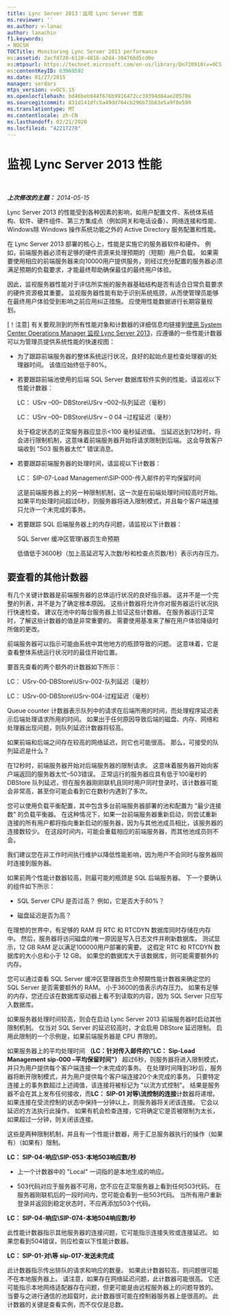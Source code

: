 ```yaml
---
title: Lync Server 2013：监视 Lync Server 性能
ms.reviewer: ''
ms.author: v-lanac
author: lanachin
f1.keywords:
- NOCSH
TOCTitle: Monitoring Lync Server 2013 performance
ms:assetid: 2acfd720-6120-4816-a2d4-30476bd5cd0e
ms:mtpsurl: https://technet.microsoft.com/en-us/library/Dn720910(v=OCS.15)
ms:contentKeyID: 63969592
ms.date: 01/27/2015
manager: serdars
mtps_version: v=OCS.15
ms.openlocfilehash: bd46beb944f676b9916472cc39394d84ae205786
ms.sourcegitcommit: 831d141dfc5a49dd764cb296b73b63e5a9f8e599
ms.translationtype: MT
ms.contentlocale: zh-CN
ms.lasthandoff: 02/21/2020
ms.locfileid: "42217278"
---
```

<div data-xmlns="http://www.w3.org/1999/xhtml">

<div class="topic" data-xmlns="http://www.w3.org/1999/xhtml" data-msxsl="urn:schemas-microsoft-com:xslt" data-cs="https://msdn.microsoft.com/">

<div data-asp="https://msdn2.microsoft.com/asp">

# <a name="monitoring-lync-server-2013-performance"></a>监视 Lync Server 2013 性能

</div>

<div id="mainSection">

<div id="mainBody">

<span> </span>

_**上次修改的主题：** 2014-05-15_

Lync Server 2013 的性能受到各种因素的影响，如用户配置文件、系统体系结构、软件、硬件组件、第三方集成点（例如网关和电话设备）、网络连接和性能、Windows除 Windows 操作系统功能之外的 Active Directory 服务配置和性能。

在 Lync Server 2013 部署的核心上，性能是实施它的服务器软件和硬件。 例如，前端服务器必须有足够的硬件资源来处理预期的（短期）用户负载。 如果需要使用相应的前端服务器来向10000用户提供服务，则经过充分配置的服务器必须满足预期的负载要求，才能最终帮助确保最佳的最终用户体验。

因此，监视服务器性能对于评估所实施的服务器基础结构是否有适合日常负载要求的硬件资源极其重要。 监视服务器性能有助于识别系统瓶颈，从而使管理员能够在最终用户体验受到影响之前应用纠正措施。 应使用性能数据进行长期容量规划。

[！注意] 有关要观测到的所有性能对象和计数器的详细信息均链接到[使用 System Center Operations Manager 监视 Lync Server 2013](lync-server-2013-monitoring-lync-server-with-system-center-operations-manager.md)，应遵循的一些性能计数器可以为管理员提供系统性能的快速视图：

  - 为了跟踪前端服务器的整体系统运行状况，良好的起始点是检查处理器\\的处理器时间。 该值应始终低于80%。

  - 若要跟踪前端池使用的后端 SQL Server 数据库软件实例的性能，请监视以下性能计数器：
    
    LC： USrv –00– DBStore\\USrv –002–队列延迟（毫秒）
    
    LC： USrv –00– DBStore\\USrv – 0 04 –过程延迟（毫秒）
    
    处于稳定状态的正常服务器应显示\<100 毫秒延迟值。 当延迟达到12秒时，将会进行限制机制，这意味着前端服务器开始将请求限制到后端。 这会导致客户端收到 "503 服务器太忙" 错误消息。

  - 若要跟踪前端服务器的处理时间，请监视以下计数器：
    
    LC： SIP-07-Load Management\\SIP-000-传入邮件的平均保留时间
    
    这是前端服务器上的另一种限制机制，这一次是在前端处理时间较高时开始。 如果平均处理时间超过6秒，则服务器将进入限制模式，并且每个客户端连接只允许一个未完成的事务。

  - 若要跟踪 SQL 后端服务器上的内存问题，请监视以下计数器：
    
    SQL Server 缓冲区管理\\器页生命预期
    
    低值低于3600秒（加上高延迟写入次数/秒和检查点页数/秒）表示内存压力。

<div>

## <a name="additional-counters-to-view"></a>要查看的其他计数器

有几个关键计数器是前端服务器的总体运行状况的良好指示器。 这并不是一个完整的列表，并不是为了确定根本原因。 这些计数器将允许你对服务器运行状况执行快速检查。 建议在池中的每台服务器上验证这些计数器。 在服务器运行正常时，了解这些计数器的值是非常重要的。 需要使用基准来了解在用户体验降级时所做的更改。

前端服务器可以指示可能由系统中其他地方的瓶颈导致的问题。 这意味着，它是查看整体系统运行状况时的最佳开始位置。

要首先查看的两个额外的计数器如下所示：

LC： USrv-00-DBStore\\USrv-002-队列延迟（毫秒）

LC： USrv-00-DBStore\\USrv-004-过程延迟（毫秒）

Queue counter 计数器表示队列中的请求在后端所用的时间，而处理程序延迟表示后端处理请求所用的时间。 如果出于任何原因导致后端的磁盘、内存、网络和处理器出现问题，则队列延迟计数器将较高。

如果前端和后端之间存在较高的网络延迟，则它也可能很高。 那么，可接受的队列延迟是什么？

在12秒时，前端服务器开始对后端服务器的限制请求。 这意味着服务器开始向客户端返回的服务器太忙–503错误。 正常运行的服务器应具有低于100毫秒的 DBStore 队列延迟，但在服务器刚刚联机且同时用户同时登录时，该计数器可能会非常高，甚至你可能会看到它在数秒内遇到了多次。

您可以使用负载平衡配置，其中包含多台前端服务器部署的池和配置为 "最少连接数" 的负载平衡器。 在这种情况下，如果一台前端服务器重新启动，则尝试重新连接的所有用户都将指向重新启动的服务器，因为与其他池成员相比，该服务器的连接数较少。 在这段时间内，可能会重载相应的前端服务器，而其他池成员则不会。

我们建议您在非工作时间执行维护以降低性能影响，因为用户不会同时与服务器同时连接到服务器。

如果前两个性能计数器较高，则最可能的瓶颈是 SQL 后端服务器。 下一个要确认的组件如下所示：

  - SQL Server CPU 是否过高？ 例如，它是否大于80%？

  - 磁盘延迟是否为高？

在理想的世界中，有足够的 RAM 将 RTC 和 RTCDYN 数据库同时存储在内存中。 然后，服务器将访问磁盘的唯一原因是写入日志文件并刷新数据库。 测试显示，12 GB RAM 足以满足100000用户部署的需要。 这假定 RTC 和 RTCDYN 数据库的大小总和小于 12 GB。 如果您的数据库大于该数据库，则可能需要额外的内存。

您可以通过查看 SQL Server 缓冲区管理器页生命预期性能计数器来确定您的 SQL Server 是否需要额外的 RAM。 小于3600的值表示内存压力。 如果有足够的内存，您还应该在数据库驱动器上看不到读取的内容，因为 SQL Server 只应写入数据库。

如果服务器处理时间较高，则会在启动 Lync Server 2013 前端服务器时启动其他限制机制。 仅当对 SQL Server 的延迟较高时，才会启用 DBStore 延迟限制。 启用此限制的一个示例是，如果前端服务器是 CPU 界限的。

如果服务器上的平均处理时间 **（LC：针对传入邮件的\\"LC： Sip-Load Management sip-000 –平均保留时间"）** 超过6秒，则服务器将进入限制模式，并只为用户提供每个客户端连接一个未完成的事务。 在处理时间降到3秒后，服务器将断开限制模式，并为用户提供每个客户端连接20个未完成的事务。 只要特定连接上的事务数超过上述阈值，该连接将被标记为 "以流方式控制"。 结果是服务器不会在其上发布任何接收，而**LC： SIP-01 对等\\流控制的连接**计数器将递增。 如果连接在受流控制的状态中保持一分钟以上，则服务器将关闭该连接。 它会以延迟的方法执行此操作。 如果有机会检查连接，它将确定它是否被限制为太长，如果超过一分钟，则关闭该连接。

这些是两种限制机制，并且有一个性能计数器，用于汇总服务器执行的操作（如果有）（如果有）限制。

**LC： SIP-04-响应\\SIP-053-本地503响应数/秒**

  - 上一个计数器中的 "Local" 一词指的是本地生成的响应。

  - 503代码对应于服务器不可用，您不应在正常服务器上看到任何503代码。 在服务器刚联机后的一段时间内，您可能会看到一些503代码。 当所有用户重新登录并返回到稳定状态时，不应再添加503个代码。

**LC： SIP-04-响应\\SIP-074-本地504响应数/秒**

此性能计数器指示其他服务器的连接问题，它可能指示连接失败或连接延迟。 如果您看到504错误，则应检查以下性能计数器。

**LC： SIP-01-对\\等 sip-017-发送未完成**

此计数器指示传出排队的请求和响应的数量。 如果此计数器较高，则问题很可能不在本地服务器上。 请注意，如果存在网络延迟问题，此计数器可能很高。 它还可能指示本地网络适配器存在问题，但更可能是由远程服务器上的问题导致的。 当要与之进行通信的池超载时，此计数器很可能在控制器服务器上是很高的。 此计数器的关键是查看实例，而不仅仅是总数。

</div>

</div>

<span> </span>

</div>

</div>

</div>


